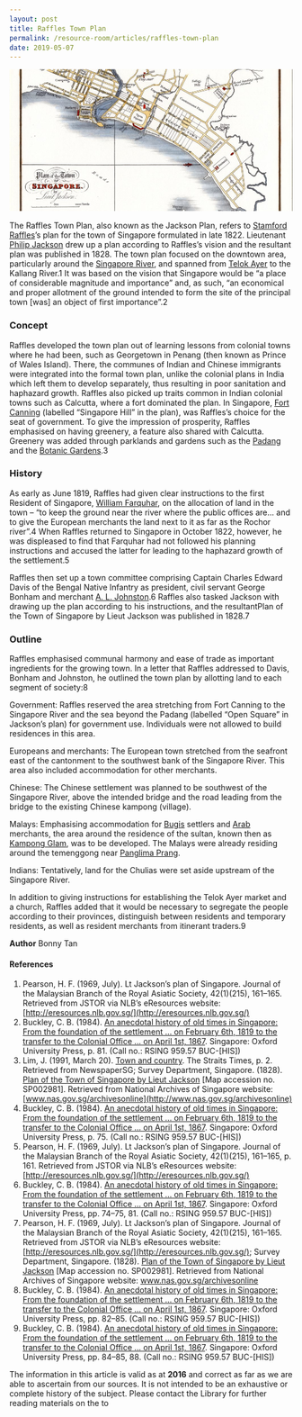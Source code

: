 ```yaml
---
layout: post
title: Raffles Town Plan
permalink: /resource-room/articles/raffles-town-plan
date: 2019-05-07
---
```


![Banner for Raffles Town Plan](/images/banner-raffles-town-plan.jpg)

The Raffles Town Plan, also known as the Jackson Plan, refers to [Stamford Raffles](http://eresources.nlb.gov.sg/infopedia/articles/SIP_715_2004-12-15.html)’s plan for the town of Singapore formulated in late 1822. Lieutenant [Philip Jackson](http://eresources.nlb.gov.sg/infopedia/articles/SIP_140_2005-01-20.html) drew up a plan according to Raffles’s vision and the resultant plan was published in 1828. The town plan focused on the downtown area, particularly around the [Singapore River](http://eresources.nlb.gov.sg/infopedia/articles/SIP_148_2005-02-02.html), and spanned from [Telok Ayer](http://eresources.nlb.gov.sg/infopedia/articles/SIP_656_2004-12-31.html) to the Kallang River.1 It was based on the vision that Singapore would be “a place of considerable magnitude and importance” and, as such, “an economical and proper allotment of the ground intended to form the site of the principal town [was] an object of first importance”.2

### Concept
Raffles developed the town plan out of learning lessons from colonial towns where he had been, such as Georgetown in Penang (then known as Prince of Wales Island). There, the communes of Indian and Chinese immigrants were integrated into the formal town plan, unlike the colonial plans in India which left them to develop separately, thus resulting in poor sanitation and haphazard growth. Raffles also picked up traits common in Indian colonial towns such as Calcutta, where a fort dominated the plan. In Singapore, [Fort Canning](http://eresources.nlb.gov.sg/infopedia/articles/SIP_8_2004-12-10.html) (labelled “Singapore Hill” in the plan), was Raffles’s choice for the seat of government. To give the impression of prosperity, Raffles emphasised on having greenery, a feature also shared with Calcutta. Greenery was added through parklands and gardens such as the [Padang](http://eresources.nlb.gov.sg/infopedia/articles/SIP_149_2004-12-13.html) and the [Botanic Gardens](http://eresources.nlb.gov.sg/infopedia/articles/SIP_545_2005-01-24.html).3

### History
As early as June 1819, Raffles had given clear instructions to the first Resident of Singapore, [William Farquhar](http://eresources.nlb.gov.sg/infopedia/articles/SIP_501__2008-12-15.html), on the allocation of land in the town – “to keep the ground near the river where the public offices are… and to give the European merchants the land next to it as far as the Rochor river”.4 When Raffles returned to Singapore in October 1822, however, he was displeased to find that Farquhar had not followed his planning instructions and accused the latter for leading to the haphazard growth of the settlement.5 

Raffles then set up a town committee comprising Captain Charles Edward Davis of the Bengal Native Infantry as president, civil servant George Bonham and merchant [A. L. Johnston](http://eresources.nlb.gov.sg/infopedia/articles/SIP_535_2004-12-27.html).6 Raffles also tasked Jackson with drawing up the plan according to his instructions, and the resultantPlan of the Town of Singapore by Lieut Jackson was published in 1828.7

### Outline
Raffles emphasised communal harmony and ease of trade as important ingredients for the growing town. In a letter that Raffles addressed to Davis, Bonham and Johnston, he outlined the town plan by allotting land to each segment of society:8

Government: Raffles reserved the area stretching from Fort Canning to the Singapore River and the sea beyond the Padang (labelled “Open Square” in Jackson’s plan) for government use. Individuals were not allowed to build residences in this area.

Europeans and merchants: The European town stretched from the seafront east of the cantonment to the southwest bank of the Singapore River. This area also included accommodation for other merchants.

Chinese: The Chinese settlement was planned to be southwest of the Singapore River, above the intended bridge and the road leading from the bridge to the existing Chinese kampong (village).

Malays: Emphasising accommodation for [Bugis](http://eresources.nlb.gov.sg/infopedia/articles/SIP_2013-08-12_113516.html) settlers and [Arab](http://eresources.nlb.gov.sg/infopedia/articles/SIP_2013-08-19_183028.html) merchants, the area around the residence of the sultan, known then as [Kampong Glam](http://eresources.nlb.gov.sg/infopedia/articles/SIP_249_2004-12-16.html), was to be developed. The Malays were already residing around the temenggong near [Panglima Prang](http://eresources.nlb.gov.sg/infopedia/articles/SIP_1131_2006-04-05.html).

Indians: Tentatively, land for the Chulias were set aside upstream of the Singapore River.

In addition to giving instructions for establishing the Telok Ayer market and a church, Raffles added that it would be necessary to segregate the people according to their provinces, distinguish between residents and temporary residents, as well as resident merchants from itinerant traders.9

**Author**
Bonny Tan

#### References
1. Pearson, H. F. (1969, July). Lt Jackson’s plan of Singapore. Journal of the Malaysian Branch of the Royal Asiatic Society, 42(1)(215), 161–165. Retrieved from JSTOR via NLB’s eResources website: [http://eresources.nlb.gov.sg/](http://eresources.nlb.gov.sg/)
2. Buckley, C. B. (1984). [An anecdotal history of old times in Singapore: From the foundation of the settlement … on February 6th, 1819 to the transfer to the Colonial Office … on April 1st, 1867](http://eservice.nlb.gov.sg/item_holding_s.aspx?bid=4082239). Singapore: Oxford University Press, p. 81. (Call no.: RSING 959.57 BUC-[HIS])
3. Lim, J. (1991, March 20). [Town and country](http://eresources.nlb.gov.sg/newspapers/Digitised/Article/straitstimes19910320-1.2.65.3.1.aspx). The Straits Times, p. 2. Retrieved from NewspaperSG; Survey Department, Singapore. (1828). [Plan of the Town of Singapore by Lieut Jackson](http://www.nas.gov.sg/archivesonline/maps_building_plans/record-details/f9926418-115c-11e3-83d5-0050568939ad) [Map accession no. SP002981]. Retrieved from National Archives of Singapore website: [www.nas.gov.sg/archivesonline](http://www.nas.gov.sg/archivesonline)
4. Buckley, C. B. (1984). [An anecdotal history of old times in Singapore: From the foundation of the settlement … on February 6th, 1819 to the transfer to the Colonial Office … on April 1st, 1867](http://eservice.nlb.gov.sg/item_holding_s.aspx?bid=4082239). Singapore: Oxford University Press, p. 75. (Call no.: RSING 959.57 BUC-[HIS])
5. Pearson, H. F. (1969, July). Lt Jackson’s plan of Singapore. Journal of the Malaysian Branch of the Royal Asiatic Society, 42(1)(215), 161–165, p. 161. Retrieved from JSTOR via NLB’s eResources website: [http://eresources.nlb.gov.sg/](http://eresources.nlb.gov.sg/)
6. Buckley, C. B. (1984). [An anecdotal history of old times in Singapore: From the foundation of the settlement … on February 6th, 1819 to the transfer to the Colonial Office … on April 1st, 1867](http://eservice.nlb.gov.sg/item_holding_s.aspx?bid=4082239). Singapore: Oxford University Press, pp. 74–75, 81. (Call no.: RSING 959.57 BUC-[HIS])
7. Pearson, H. F. (1969, July). Lt Jackson’s plan of Singapore. Journal of the Malaysian Branch of the Royal Asiatic Society, 42(1)(215), 161–165. Retrieved from JSTOR via NLB’s eResources website: [http://eresources.nlb.gov.sg/](http://eresources.nlb.gov.sg/); Survey Department, Singapore. (1828). [Plan of the Town of Singapore by Lieut Jackson](http://www.nas.gov.sg/archivesonline/maps_building_plans/record-details/f9926418-115c-11e3-83d5-0050568939ad) [Map accession no. SP002981]. Retrieved from National Archives of Singapore website: www.nas.gov.sg/archivesonline
8. Buckley, C. B. (1984). [An anecdotal history of old times in Singapore: From the foundation of the settlement … on February 6th, 1819 to the transfer to the Colonial Office … on April 1st, 1867](http://eservice.nlb.gov.sg/item_holding_s.aspx?bid=4082239). Singapore: Oxford University Press, pp. 82–85. (Call no.: RSING 959.57 BUC-[HIS])
9. Buckley, C. B. (1984). [An anecdotal history of old times in Singapore: From the foundation of the settlement … on February 6th, 1819 to the transfer to the Colonial Office … on April 1st, 1867](http://eservice.nlb.gov.sg/item_holding_s.aspx?bid=4082239). Singapore: Oxford University Press, pp. 84–85, 88. (Call no.: RSING 959.57 BUC-[HIS])

The information in this article is valid as at **2016** and correct as far as we are able to ascertain from our sources. It is not intended to be an exhaustive or complete history of the subject. Please contact the Library for further reading materials on the to